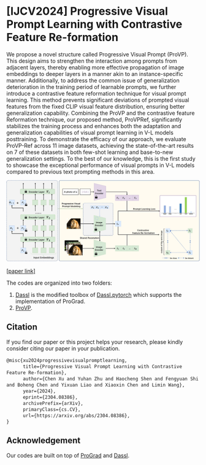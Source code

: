 # [IJCV2024] Progressive Visual Prompt Learning with Contrastive Feature Re-formation

We propose a novel structure called Progressive Visual Prompt (ProVP). This design aims to strengthen the interaction among prompts from adjacent layers, thereby enabling more effective propagation of image embeddings to deeper layers in a manner akin to an instance-specific manner. Additionally, to address the common issue of generalization deterioration in the training period of learnable prompts, we further introduce a contrastive feature reformation technique for visual prompt learning. This method prevents significant deviations of prompted visual features from the fixed CLIP visual feature distribution, ensuring better generalization capability. Combining the ProVP and the contrastive feature Reformation technique, our proposed method, ProVPRef, significantly stabilizes the training process and enhances both the adaptation and generalization capabilities of visual prompt learning in V-L models posttraining. To demonstrate the efficacy of our approach, we evaluate ProVP-Ref across 11 image datasets, achieving the state-of-the-art results on 7 of these datasets in both few-shot learning and base-to-new generalization settings. To the best of our knowledge, this is the first study to showcase the exceptional performance of visual prompts in V-L models compared to previous text prompting methods in this area.

![image](/model.jpg)

[[paper link]](https://doi.org/10.48550/arXiv.2304.08386)

The codes are organized into two folders:

1. [Dassl](Dassl/) is the modified toolbox of [Dassl.pytorch](https://github.com/KaiyangZhou/Dassl.pytorch) which supports the implementation of ProGrad.
2. [ProVP](ProVP/). 

## Citation

If you find our paper or this project helps your research, please kindly consider citing our paper in your publication.

```
@misc{xu2024progressivevisualpromptlearning,
      title={Progressive Visual Prompt Learning with Contrastive Feature Re-formation}, 
      author={Chen Xu and Yuhan Zhu and Haocheng Shen and Fengyuan Shi and Boheng Chen and Yixuan Liao and Xiaoxin Chen and Limin Wang},
      year={2024},
      eprint={2304.08386},
      archivePrefix={arXiv},
      primaryClass={cs.CV},
      url={https://arxiv.org/abs/2304.08386}, 
}

```

## Acknowledgement
Our codes are built on top of [ProGrad](https://github.com/BeierZhu/Prompt-align/) and [Dassl](https://github.com/KaiyangZhou/Dassl.pytorch).